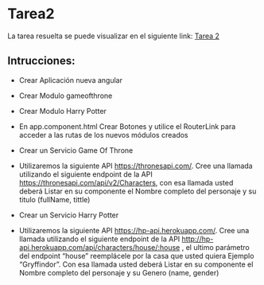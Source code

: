 # Tarea2

La tarea resuelta se puede visualizar en el siguiente link: [Tarea 2](https://arielarmijo.github.io/escalab-ng/tarea-2/dist)


## Intrucciones:

- Crear Aplicación nueva angular 

- Crear Modulo gameofthrone

- Crear Modulo Harry Potter

- En app.component.html Crear Botones y utilice el RouterLink para acceder a las rutas de los nuevos módulos creados

- Crear un Servicio Game Of Throne

- Utilizaremos la siguiente API https://thronesapi.com/. Cree una llamada utilizando el siguiente endpoint de la API https://thronesapi.com/api/v2/Characters, con esa llamada usted deberá Listar en su componente el Nombre completo del personaje y su titulo (fullName, tittle)

- Crear un Servicio  Harry Potter

- Utilizaremos la siguiente API https://hp-api.herokuapp.com/. Cree una llamada utilizando el siguiente endpoint de la API http://hp-api.herokuapp.com/api/characters/house/:house , el ultimo parámetro del endpoint “house” reemplácele por la casa que usted quiera Ejemplo  “Gryffindor”. Con esa llamada usted deberá Listar en su componente el Nombre completo del personaje y su Genero (name, gender)